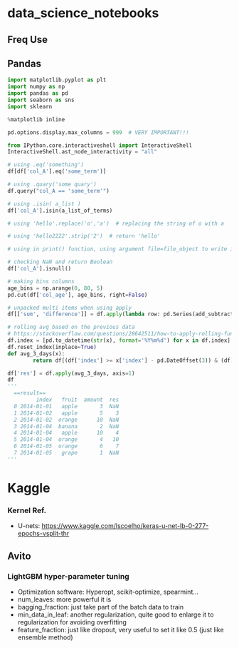 # data_science_notebooks

## Freq Use

## Pandas
```python
import matplotlib.pyplot as plt
import numpy as np
import pandas as pd
import seaborn as sns
import sklearn

%matplotlib inline

pd.options.display.max_columns = 999  # VERY IMPORTANT!!!

from IPython.core.interactiveshell import InteractiveShell
InteractiveShell.ast_node_interactivity = "all"

# using .eq('something')
df[df['col_A'].eq('some_term')]

# using .quary('some quary')
df.query("col_A == 'some_term'")

# using .isin( a_list )
df['col_A'].isin(a_list_of_terms)

# using 'hello'.replace('o','a')  # replacing the string of o with a

# using 'hello2222'.strip('2')  # return 'hello'

# using in print() function, using argument file=file_object to write in a file

# checking NaN and return Boolean
df['col_A'].isnull() 

# making bins columns
age_bins = np.arange(0, 80, 5)
pd.cut(df['col_age'], age_bins, right=False)

# unpacked multi items when using apply
df[['sum', 'difference']] = df.apply(lambda row: pd.Series(add_subtract(row['a'], row['b'])), axis=1)

# rolling avg based on the previous data
# https://stackoverflow.com/questions/28642511/how-to-apply-rolling-functions-in-a-group-by-object-in-pandas
df.index = [pd.to_datetime(str(x), format='%Y%m%d') for x in df.index]
df.reset_index(inplace=True)
def avg_3_days(x):
        return df[(df['index'] >= x['index'] - pd.DateOffset(3)) & (df['index'] < x['index']) & (df['fruit'] == x['fruit'])].amount.mean()

df['res'] = df.apply(avg_3_days, axis=1)
df
'''
  ==result==
         index   fruit  amount  res
  0 2014-01-01   apple       3  NaN
  1 2014-01-02   apple       5    3
  2 2014-01-02  orange      10  NaN
  3 2014-01-04  banana       2  NaN
  4 2014-01-04   apple      10    4
  5 2014-01-04  orange       4   10
  6 2014-01-05  orange       6    7
  7 2014-01-05   grape       1  NaN
'''

```

# Kaggle
### Kernel Ref.

- U-nets: https://www.kaggle.com/lscoelho/keras-u-net-lb-0-277-epochs-vsplit-thr

## Avito

### LightGBM hyper-parameter tuning
- Optimization software: Hyperopt, scikit-optimize, spearmint...
- num_leaves: more powerful it is
- bagging_fraction: just take part of the batch data to train
- min_data_in_leaf: another regularization, quite good to enlarge it to regularization for avoiding overfitting
- feature_fraction: just like dropout, very useful to set it like 0.5 (just like ensemble method)
